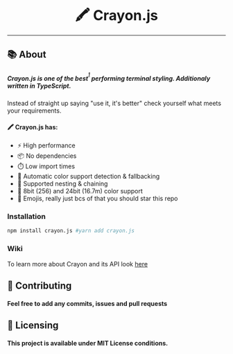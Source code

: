 <font size="6"><p align="center"><b>🖍️ Crayon.js</b></p></font>
<hr />

## :books: About
##### Crayon.js is **one of the best**<sup><sup>[1](#wiki-link-here)</sup></sup> performing terminal styling. Additionaly written in TypeScript.

Instead of straight up saying "use it, it's better" check yourself what meets your requirements.

#### 🖍️ Crayon.js has:
  * ⚡ High performance
  * 📦 No dependencies
  * ⏱️ Low import times
  * 🦄 Automatic color support detection & fallbacking
  * 🔗 Supported nesting & chaining
  * 🌈 8bit (256) and 24bit (16.7m) color support
  * 🌟 Emojis, really just bcs of that you should star this repo

### Installation
```bash
npm install crayon.js #yarn add crayon.js
```

### Wiki
To learn more about Crayon and its API look [here](https://github.com/crayon-js/crayon/wiki)

## :handshake: Contributing
#### Feel free to add any commits, issues and pull requests

## :memo: Licensing
#### This project is available under MIT License conditions.